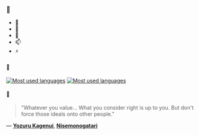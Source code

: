 ### 👋

- 🔭
- 🌱
- 💬
- 📫
- ⚡

#### 🧏

[![Most used languages](https://github-readme-stats-aynah.vercel.app/api/top-langs/?username=aynh&theme=solarized-dark&langs_count=6&layout=compact&hide_title=true)](https://github.com/anuraghazra/github-readme-stats#gh-dark-mode-only)
[![Most used languages](https://github-readme-stats-aynah.vercel.app/api/top-langs/?username=aynh&theme=solarized-light&langs_count=6&layout=compact&hide_title=true)](https://github.com/anuraghazra/github-readme-stats#gh-light-mode-only)

#### 💬

> "Whatever you value... What you consider right is up to you. But don't force those ideals onto other people."

&mdash; [**Yozuru Kagenui**](https://myanimelist.net/character.php?q=Yozuru%20Kagenui&cat=character), [**Nisemonogatari**](https://myanimelist.net/search/all?q=Nisemonogatari&cat=all)

